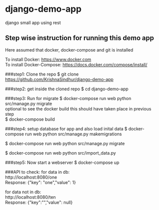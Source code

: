 # django-demo-app
django small app using rest 

## Step wise instruction for running this demo app
Here assumed that docker, docker-compose and git is installed<br>

To install Docker: https://www.docker.com <br>
To install Docker-Compose: https://docs.docker.com/compose/install/ <br>

###step1: Clone the repo
$ git clone https://github.com/KrishnaSindhur/django-demo-app <br>

###step2: get inside the cloned repo 
$ cd django-demo-app <br>

###step3: Run for migrate
$ docker-compose run web python src/manage.py migrate <br>
optional to see the docker build this should have taken place in previous step<br>
$ docker-compose build

###step4: setup database for app and also load inital data
$ docker-compose run web python src/manage.py makemigrations <br>

$ docker-compose run web python src/manage.py migrate <br>

$ docker-compose run web python src/import_data.py <br>

###step5: Now start a webserver
$ docker-compose up

###API to check:
for data in db:<br>
http://localhost:8080/one <br>
Response: {"key": "one","value": 1} <br>

for data not in db:<br>
http://localhost:8080/ten <br>
Response: {"key":"","value": null} <br>







